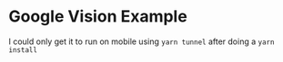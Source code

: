 # Google Vision Example

I could only get it to run on mobile using `yarn tunnel` after doing a `yarn install`
